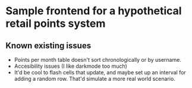 # Sample frontend for a hypothetical retail points system

## Known existing issues

- Points per month table doesn't sort chronologically or by username.
- Accesibility issues (I like darkmode too much)
- It'd be cool to flash cells that update, and maybe set up an interval for adding a random row. That'd simulate a more real world scenario.
